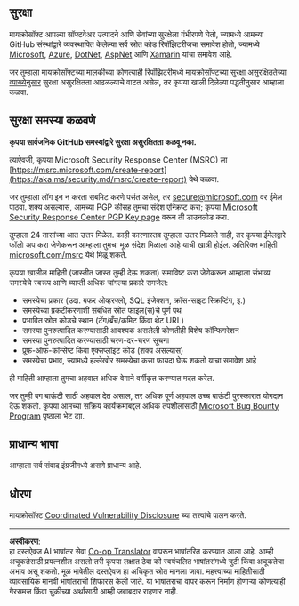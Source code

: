 <!--
CO_OP_TRANSLATOR_METADATA:
{
  "original_hash": "57f14126c1c6add76b3aef3844dfe4e3",
  "translation_date": "2025-09-04T01:00:17+00:00",
  "source_file": "SECURITY.md",
  "language_code": "mr"
}
-->
## सुरक्षा

मायक्रोसॉफ्ट आपल्या सॉफ्टवेअर उत्पादने आणि सेवांच्या सुरक्षेला गंभीरपणे घेतो, ज्यामध्ये आमच्या GitHub संस्थांद्वारे व्यवस्थापित केलेल्या सर्व स्रोत कोड रिपॉझिटरीजचा समावेश होतो, ज्यामध्ये [Microsoft](https://github.com/Microsoft), [Azure](https://github.com/Azure), [DotNet](https://github.com/dotnet), [AspNet](https://github.com/aspnet) आणि [Xamarin](https://github.com/xamarin) यांचा समावेश आहे.

जर तुम्हाला मायक्रोसॉफ्टच्या मालकीच्या कोणत्याही रिपॉझिटरीमध्ये [मायक्रोसॉफ्टच्या सुरक्षा असुरक्षिततेच्या व्याख्येनुसार](https://aka.ms/security.md/definition) सुरक्षा असुरक्षितता आढळल्याचे वाटत असेल, तर कृपया खाली दिलेल्या पद्धतीनुसार आम्हाला कळवा.

## सुरक्षा समस्या कळवणे

**कृपया सार्वजनिक GitHub समस्यांद्वारे सुरक्षा असुरक्षितता कळवू नका.**

त्याऐवजी, कृपया Microsoft Security Response Center (MSRC) ला [https://msrc.microsoft.com/create-report](https://aka.ms/security.md/msrc/create-report) येथे कळवा.

जर तुम्हाला लॉग इन न करता सबमिट करणे पसंत असेल, तर [secure@microsoft.com](mailto:secure@microsoft.com) वर ईमेल पाठवा. शक्य असल्यास, आमच्या PGP कीसह तुमचा संदेश एन्क्रिप्ट करा; कृपया [Microsoft Security Response Center PGP Key page](https://aka.ms/security.md/msrc/pgp) वरून ती डाउनलोड करा.

तुम्हाला 24 तासांच्या आत उत्तर मिळेल. काही कारणास्तव तुम्हाला उत्तर मिळाले नाही, तर कृपया ईमेलद्वारे फॉलो अप करा जेणेकरून आम्हाला तुमचा मूळ संदेश मिळाला आहे याची खात्री होईल. अतिरिक्त माहिती [microsoft.com/msrc](https://www.microsoft.com/msrc) येथे मिळू शकते.

कृपया खालील माहिती (जास्तीत जास्त तुम्ही देऊ शकता) समाविष्ट करा जेणेकरून आम्हाला संभाव्य समस्येचे स्वरूप आणि व्याप्ती अधिक चांगल्या प्रकारे समजेल:

  * समस्येचा प्रकार (उदा. बफर ओव्हरफ्लो, SQL इंजेक्शन, क्रॉस-साइट स्क्रिप्टिंग, इ.)
  * समस्येच्या प्रकटीकरणाशी संबंधित स्रोत फाइल(स)चे पूर्ण पथ
  * प्रभावित स्रोत कोडचे स्थान (टॅग/ब्रँच/कमिट किंवा थेट URL)
  * समस्या पुनरुत्पादित करण्यासाठी आवश्यक असलेली कोणतीही विशेष कॉन्फिगरेशन
  * समस्या पुनरुत्पादित करण्यासाठी चरण-दर-चरण सूचना
  * प्रूफ-ऑफ-कॉन्सेप्ट किंवा एक्सप्लॉइट कोड (शक्य असल्यास)
  * समस्येचा प्रभाव, ज्यामध्ये हल्लेखोर समस्येचा कसा फायदा घेऊ शकतो याचा समावेश आहे

ही माहिती आम्हाला तुमचा अहवाल अधिक वेगाने वर्गीकृत करण्यात मदत करेल.

जर तुम्ही बग बाऊंटी साठी अहवाल देत असाल, तर अधिक पूर्ण अहवाल उच्च बाऊंटी पुरस्कारात योगदान देऊ शकतो. कृपया आमच्या सक्रिय कार्यक्रमांबद्दल अधिक तपशीलांसाठी [Microsoft Bug Bounty Program](https://aka.ms/security.md/msrc/bounty) पृष्ठाला भेट द्या.

## प्राधान्य भाषा

आम्हाला सर्व संवाद इंग्रजीमध्ये असणे प्राधान्य आहे.

## धोरण

मायक्रोसॉफ्ट [Coordinated Vulnerability Disclosure](https://aka.ms/security.md/cvd) च्या तत्त्वांचे पालन करते.

---

**अस्वीकरण**:  
हा दस्तऐवज AI भाषांतर सेवा [Co-op Translator](https://github.com/Azure/co-op-translator) वापरून भाषांतरित करण्यात आला आहे. आम्ही अचूकतेसाठी प्रयत्नशील असलो तरी कृपया लक्षात ठेवा की स्वयंचलित भाषांतरांमध्ये त्रुटी किंवा अचूकतेचा अभाव असू शकतो. मूळ भाषेतील दस्तऐवज हा अधिकृत स्रोत मानला जावा. महत्त्वाच्या माहितीसाठी व्यावसायिक मानवी भाषांतराची शिफारस केली जाते. या भाषांतराचा वापर करून निर्माण होणाऱ्या कोणत्याही गैरसमज किंवा चुकीच्या अर्थासाठी आम्ही जबाबदार राहणार नाही.